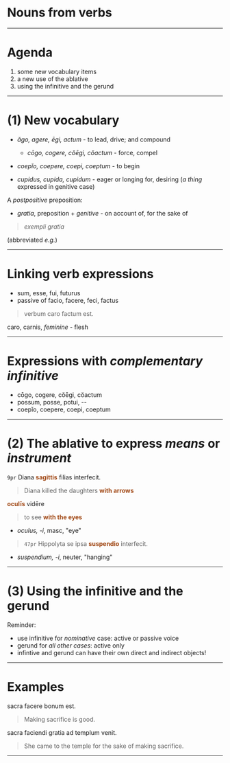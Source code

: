 # Nouns from verbs

---

# Agenda

1. some new vocabulary items
2. a new use of the ablative
3. using the infinitive and the gerund

---


 # (1) New vocabulary

 - *ăgo, agere, ēgi, actum* - to lead, drive; and compound
    - *cōgo, cogere, cŏēgi, cŏactum* - force, compel
- *coepĭo, coepere, coepi, coeptum* - to begin

- *cupidus, cupida, cupidum* - eager or longing for, desiring (*a thing* expressed in genitive case)

A *postpositive* preposition:



- *gratia*, preposition + *genitive* - on account of, for the sake of

> *exempli gratia*

(abbreviated *e.g.*)

---




# Linking verb expressions

- sum, esse, fui, futurus
- passive of facio, facere, feci, factus

> verbum caro factum est.

caro, carnis, *feminine* - flesh

---

# Expressions with *complementary infinitive*

- cōgo, cogere, cŏēgi, cŏactum
- possum, posse, potui, --
- coepĭo, coepere, coepi, coeptum


---


# (2) The ablative to express *means* or *instrument*

`9pr` Diana **sagittis** filias interfecit.

> Diana killed the daughters **with arrows**

**oculīs** vidēre

> to see **with the eyes**


- *oculus, -i*, masc, "eye"


> `47pr` Hippolyta se ipsa **suspendio** interfecit.

- *suspendium, -i*, neuter, "hanging"



<style scoped>
  strong {
    color: rgb(159, 69, 17);
  }
</style>

---


# (3) Using the infinitive and the gerund

Reminder:

- use infinitive for *nominative* case: active or passive voice
- gerund for *all other cases*:  active only
- infintive and gerund can have their own direct and indirect objects!

---


# Examples

sacra facere bonum est.

> Making sacrifice is good.


sacra faciendi gratia ad templum venit.

> She came to the temple for the sake of making sacrifice.

---
